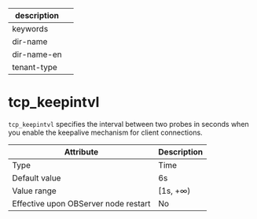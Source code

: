 |description||
|---|---|
|keywords||
|dir-name||
|dir-name-en||
|tenant-type||

tcp_keepintvl
==================================

`tcp_keepintvl` specifies the interval between two probes in seconds when you enable the keepalive mechanism for client connections.


| Attribute | Description |
|------------------|----------|
| Type | Time |
| Default value | 6s |
| Value range | \[1s, +∞) |
| Effective upon OBServer node restart | No |


